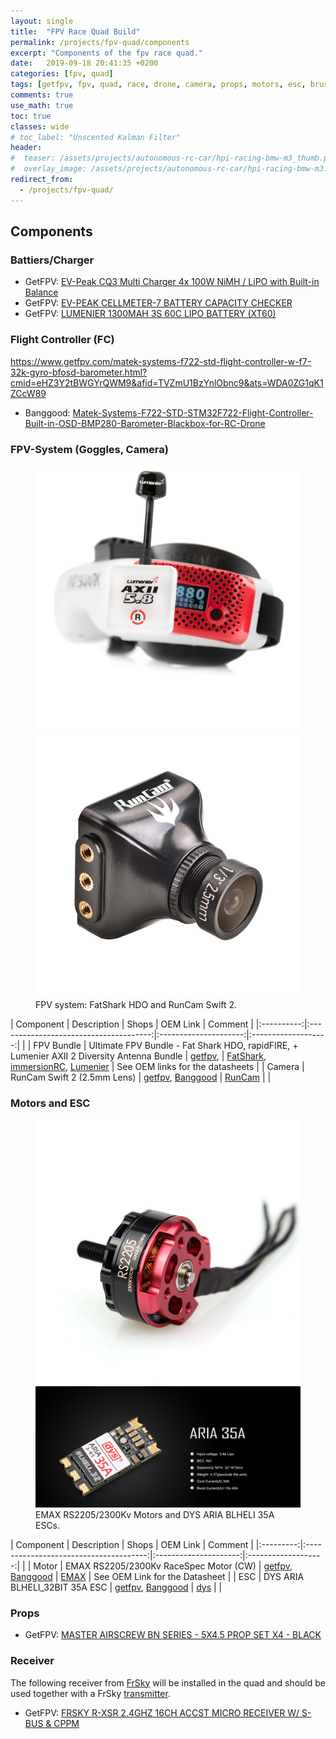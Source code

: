 ```yaml
---
layout: single
title:  "FPV Race Quad Build"
permalink: /projects/fpv-quad/components
excerpt: "Components of the fpv race quad."
date:   2019-09-18 20:41:35 +0200
categories: [fpv, quad]
tags: [getfpv, fpv, quad, race, drone, camera, props, motors, esc, brushless, goggles]
comments: true
use_math: true
toc: true
classes: wide
# toc_label: "Unscented Kalman Filter"
header:
#  teaser: /assets/projects/autonomous-rc-car/hpi-racing-bmw-m3_thumb.png
#  overlay_image: /assets/projects/autonomous-rc-car/hpi-racing-bmw-m3.png
redirect_from:
  - /projects/fpv-quad/
---
```


## Components


### Battiers/Charger

- GetFPV: [EV-Peak CQ3 Multi Charger 4x 100W NiMH / LiPO with Built-in Balance](https://www.getfpv.com/ev-peak-cq3-multi-charger-4x-100w-nimh-lipo-with-built-in-balance.html?cmid=eHZ3Y2tBWGYrQWM9&afid=TVZmU1BzYnlObnc9&ats=WDA0ZG1qK1ZCcW89)
- GetFPV: [EV-PEAK CELLMETER-7 BATTERY CAPACITY CHECKER](https://www.getfpv.com/ev-peak-cellmeter-7-battery-capacity-checker.html?cmid=eHZ3Y2tBWGYrQWM9&afid=TVZmU1BzYnlObnc9&ats=WDA0ZG1qK1ZCcW89)
- GetFPV: [LUMENIER 1300MAH 3S 60C LIPO BATTERY (XT60)](https://www.getfpv.com/lumenier-1300mah-3s-60c-lipo-battery-xt60.html?cmid=eHZ3Y2tBWGYrQWM9&afid=TVZmU1BzYnlObnc9&ats=WDA0ZG1qK1ZCcW89)

### Flight Controller (FC)

https://www.getfpv.com/matek-systems-f722-std-flight-controller-w-f7-32k-gyro-bfosd-barometer.html?cmid=eHZ3Y2tBWGYrQWM9&afid=TVZmU1BzYnlObnc9&ats=WDA0ZG1qK1ZCcW89

- Banggood: [Matek-Systems-F722-STD-STM32F722-Flight-Controller-Built-in-OSD-BMP280-Barometer-Blackbox-for-RC-Drone](https://www.banggood.com/Matek-Systems-F722-STD-STM32F722-Flight-Controller-Built-in-OSD-BMP280-Barometer-Blackbox-for-RC-Drone-p-1225166.html?rmmds=myorder&cur_warehouse=UK&p=GQ230138854743201909&custlinkid=604567)

### FPV-System (Goggles, Camera)

<figure class="half">
    <a href="/assets/collections/fpv-quad/ultimate-fatshark-hdo-antenna-bundle.jpg"><img src="/assets/collections/fpv-quad/ultimate-fatshark-hdo-antenna-bundle.jpg"></a>
    <a href="/assets/collections/fpv-quad/runcam-swift-2.jpg"><img src="/assets/collections/fpv-quad/runcam-swift-2.jpg"></a>
    <figcaption>FPV system: FatShark HDO and RunCam Swift 2.</figcaption>
</figure>

| Component  | Description                            | Shops                 | OEM Link            | Comment |
|:----------:|:--------------------------------------:|:---------------------:|:-------------------:|         |
| FPV Bundle | Ultimate FPV Bundle - Fat Shark HDO, rapidFIRE, + Lumenier AXII 2 Diversity Antenna Bundle | [getfpv](https://www.getfpv.com/ultimate-fpv-bundle.html?cmid=eHZ3Y2tBWGYrQWM9&afid=TVZmU1BzYnlObnc9&ats=WDA0ZG1qK1ZCcW89),  | [FatShark](https://www.fatshark.com/product/hdo-fpv-goggles/), [immersionRC](https://www.immersionrc.com/fpv-products/rapidfire/), [Lumenier](https://www.lumenier.com/products/antennas)  | See OEM links for the datasheets | 
| Camera       | RunCam Swift 2 (2.5mm Lens)          | [getfpv](https://www.getfpv.com/runcam-swift-2-2-5mm-lens-orange.html?cmid=eHZ3Y2tBWGYrQWM9&afid=TVZmU1BzYnlObnc9&ats=WDA0ZG1qK1ZCcW89), [Banggood](https://www.banggood.com/RunCam-Swift-2-13-CCD-PAL-Micro-Camera-FOV-130150165-Degree-2_5mm2_3mm2_1mm-Integrated-OSD-MIC-p-1118948.html?rmmds=myorder&ID=226517043&cur_warehouse=UK&p=GQ230138854743201909&custlinkid=604623) | [RunCam](https://shop.runcam.com/runcam-swift-2/) |  |

### Motors and ESC

<figure class="half">
    <a href="/assets/collections/fpv-quad/emax-rs2205.jpg"><img src="/assets/collections/fpv-quad/emax-rs2205.jpg"></a>
    <a href="/assets/collections/fpv-quad/dys-aria-35a-esc.jpg"><img src="/assets/collections/fpv-quad/dys-aria-35a-esc.jpg"></a>
    <figcaption>EMAX RS2205/2300Kv Motors and DYS ARIA BLHELI 35A ESCs.</figcaption>
</figure>

| Component | Description                            | Shops                 | OEM Link            | Comment |
|:---------:|:--------------------------------------:|:---------------------:|:-------------------:|         |
| Motor     | EMAX RS2205/2300Kv RaceSpec Motor (CW) | [getfpv](https://www.getfpv.com/emax-rs2205-2300kv-racespec-motor-cw.html?cmid=eHZ3Y2tBWGYrQWM9&afid=TVZmU1BzYnlObnc9&ats=WDA0ZG1qK1ZCcW89), [Banggood](https://www.banggood.com/4X-Emax-RS2205-2300-Racing-Edition-CWCCW-Motor-For-FPV-Multicopter-p-1032857.html?rmmds=myorder&cur_warehouse=CN&p=GQ230138854743201909&custlinkid=604589) | [EMAX](https://emaxmodel.com/emax-rs2205-racespec-motor.html)  | See OEM Link for the Datasheet | 
| ESC       | DYS ARIA BLHELI_32BIT 35A ESC          | [getfpv](https://www.getfpv.com/dys-aria-blheli-32bit-35a-esc.html?cmid=eHZ3Y2tBWGYrQWM9&afid=TVZmU1BzYnlObnc9&ats=WDA0ZG1qK1ZCcW89), [Banggood](https://www.banggood.com/4X-DYS-Aria-BLHeli_32bit-35A-35amp-Brushless-ESC-3-6S-Dshot1200-Ready-Built-in-Current-Meter-Sensor-p-1187402.html?rmmds=myorder&cur_warehouse=CN&p=GQ230138854743201909&custlinkid=604595) | [dys](http://www.dys.hk/product/ARIA%2035A.html) |  |


### Props

- GetFPV: [MASTER AIRSCREW BN SERIES - 5X4.5 PROP SET X4 - BLACK](https://www.getfpv.com/master-airscrew-bn-series-5x4-5-prop-set-x4-black.html?cmid=eHZ3Y2tBWGYrQWM9&afid=TVZmU1BzYnlObnc9&ats=WDA0ZG1qK1ZCcW89)

### Receiver

The following receiver from [FrSky](/projects/fpv-quad/fpv-glossar/#frsky) will be installed in the quad and should be used together with a FrSky [transmitter](/projects/fpv-quad/fpv-glossar/#transmitter).
- GetFPV: [FRSKY R-XSR 2.4GHZ 16CH ACCST MICRO RECEIVER W/ S-BUS & CPPM](https://www.getfpv.com/frsky-r-xsr-2-4ghz-16ch-accst-micro-receiver-w-s-bus-cppm.html?cmid=eHZ3Y2tBWGYrQWM9&afid=TVZmU1BzYnlObnc9&ats=WDA0ZG1qK1ZCcW89)

